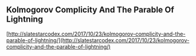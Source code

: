## Kolmogorov Complicity And The Parable Of Lightning
  
  [http://slatestarcodex.com/2017/10/23/kolmogorov-complicity-and-the-parable-of-lightning/](http://slatestarcodex.com/2017/10/23/kolmogorov-complicity-and-the-parable-of-lightning/)